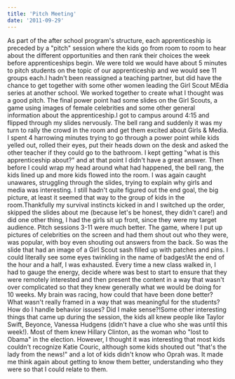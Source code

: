 ```yaml
---
title: 'Pitch Meeting'
date: '2011-09-29'
---
```


As part of the after school program's structure, each apprenticeship is preceded by a "pitch" session where the kids go from room to room to hear about the different opportunities and then rank their choices the week before apprenticeships begin. We were told we would have about 5 minutes to pitch students on the topic of our apprenticeship and we would see 11 groups each.I hadn't been reassigned a teaching partner, but did have the chance to get together with some other women leading the Girl Scout MEdia series at another school. We worked together to create what I thought was a good pitch. The final power point had some slides on the Girl Scouts, a game using images of female celebrities and some other general information about the apprenticeship.I got to campus around 4:15 and flipped through my slides nervously. The bell rang and suddenly it was my turn to rally the crowd in the room and get them excited about Girls & Media. I spent 4 harrowing minutes trying to go through a power point while kids yelled out, rolled their eyes, put their heads down on the desk and asked the other teacher if they could go to the bathroom. I kept getting "what is this apprenticeship about?" and at that point I didn't have a great answer. Then before I could wrap my head around what had happened, the bell rang, the kids lined up and more kids flowed into the room. I was again caught unawares, struggling through the slides, trying to explain why girls and media was interesting. I still hadn't quite figured out the end goal, the big picture, at least it seemed that way to the group of kids in the room.Thankfully my survival instincts kicked in and I switched up the order, skipped the slides about me (because let's be honest, they didn't care!) and did one other thing, I had the girls sit up front, since they were my target audience. Pitch sessions 3-11 were much better. The game, where I put up pictures of celebrities on the screen and had them shout out who they were, was popular, with boy even shouting out answers from the back. So was the slide that had an image of a Girl Scout sash filled up with patches and pins. I could literally see some eyes twinkling in the name of badges!At the end of the hour and a half, I was exhausted. Every time a new class walked in, I had to gauge the energy, decide where was best to start to ensure that they were remotely interested and then present the content in a way that wasn't over complicated so that they knew generally what we would be doing for 10 weeks. My brain was racing, how could that have been done better? What wasn't really framed in a way that was meaningful for the students? How do I handle behavior issues? Did I make sense?!Some other interesting things that came up during the session, the kids all knew people like Taylor Swift, Beyonce, Vanessa Hudgens (didn't have a clue who she was until this week!). Most of them knew Hillary Clinton, as the woman who "lost to Obama" in the election. However, I thought it was interesting that most kids couldn't recognize Katie Couric, although some kids shouted out "that's the lady from the news!" and a lot of kids didn't know who Oprah was. It made me think again about getting to know them better, understanding who they were so that I could relate to them.